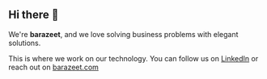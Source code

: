 ## Hi there 👋

We're **barazeet**, and we love solving business problems with elegant solutions.

This is where we work on our technology. You can follow us on [LinkedIn](https://www.linkedin.com/company/99053968/) or reach out on [barazeet.com](www.barazeet.com)
